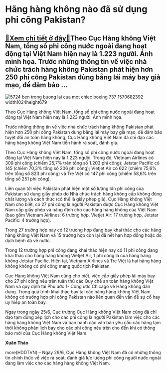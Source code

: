Hãng hàng không nào đã sử dụng phi công Pakistan?
=================================================

[:gift:Xem chi tiết ở đây:gift:](https://hddtvn.com/hang-hang-khong-nao-da-su-dung-phi-cong-pakistan/)Theo Cục Hàng không Việt Nam, tổng số phi công nước ngoài đang hoạt động tại Việt Nam hiện nay là 1.223 người. Ảnh minh họa. Trước những thông tin về việc nhà chức trách hàng không Pakistan phát hiện hơn 250 phi công Pakistan dùng bằng lái máy bay giả mạo, để đảm bảo …
-----------------------------------------------------------------------------------------------------------------------------------------------------------------------------------------------------------------------------------------------------------------------------





![5724 ben trong buong lai cua mot chiec boeing 737 1570682392 width1024height679](https://haiquanonline.com.vn/stores/news_dataimages/thaodx/062020/29/09/in_article/5724_ben-trong-buong-lai-cua-mot-chiec-boeing-737-1570682392-width1024height679.jpg?rt=20200629102458 "undefined")


Theo Cục Hàng không Việt Nam, tổng số phi công nước ngoài đang hoạt động tại Việt Nam hiện nay là 1.223 người. Ảnh minh họa. 



Trước những thông tin về việc nhà chức trách hàng không Pakistan phát hiện hơn 250 phi công Pakistan dùng bằng lái máy bay giả mạo, để đảm bảo tuyệt đối an toàn hàng không, Cục Hàng không Việt Nam đã chỉ đạo các hãng hàng không Việt Nam tiến hành rà soát, đánh giá.


Theo Cục Hàng không Việt Nam, tổng số phi công nước ngoài đang hoạt động tại Việt Nam hiện nay là 1.223 người. Trong đó, Vietnam Airlines có 309 phi công (chiếm 25,7% trên tổng số 1.203 phi công); Jetstar Pacific có 145 (chiếm 70,3% tổng số 206 phi công); Vietjet Air có 622 (chiếm 75,6% trên tổng số 823 phi công) và Tre Việt có 147 phi công (chiếm 58,6% trên tổng số 251 phi công).


Liên quan tới việc Pakistan phát hiện một số lượng lớn phi công của Pakistan sử dụng giấy phép do Nhà chức trách hàng không cấp không đúng chất lượng và cách thức (có thể là giấy phép giả), Cục Hàng không Việt Nam cho biết, có 27 phi công là người Pakistan được Cục Hàng không Việt Nam cấp giấy phép và năng định cho các hãng hàng không của Việt Nam (bao gồm Vietnam Airlines: 6 trường hợp, Vietjet Air: 17 trường hợp, Jetstar Pacific: 4 trường hợp).


Trong 27 trường hợp này có 12 trường hợp đang bay khai thác cho các hãng hàng không Việt Nam và 15 trường hợp còn lại đã hết hạn hợp đồng hoặc do dịch bệnh đã về nước.


Trong 12 trường hợp phi công đang khai thác hiện nay có 11 phi công đang khai thác cho hãng hàng không Vietjet Air, 1 phi công là của hãng hàng không Jetstar Pacific. Hiện tại, Vietnam Airlines và Tre Việt là hai hãng hàng không không có phi công mang quốc tịch Pakistan.


Cục Hàng không Việt Nam cũng cho biết, việc cấp giấy phép lái máy bay cho 27 phi công nêu trên tuân thủ các Quy chế an toàn hàng không Việt Nam và quy định tại Phụ ước 1- Công ước Chicago về Hàng không dân dụng. Trong quá trình khai thác bay tại các hãng hàng không Việt Nam không có trường hợp phi công Pakistan nào liên quan đến vấn đề sự cố hay uy hiếp an toàn bay.


Ngay trong ngày 25/6, Cục trưởng Cục Hàng không Việt Nam cũng đã chỉ đạo tạm dừng xếp lịch cho các phi công là người Pakistan làm việc cho các hãng hàng không Việt Nam và ban hành các văn bản yêu cầu các hãng tạm thời không phân lịch bay cho các phi công nêu trên cho đến khi có thông báo mới của Cục Hàng không Việt Nam.




**Xuân Thảo**



more(HDDTVN) – Ngày 29/6, Cục Hàng không Việt Nam đã có những thông tin chính thức về việc rà soát, đánh giá lực lượng phi công người nước ngoài đang làm việc cho các hãng hàng không Việt Nam.

